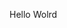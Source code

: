Hello Wolrd































































































































































































































































































































































































































































































































































































































































































































































































































































































































































































































































































































































































































































































































































































































































































































































































































































































































































































































































































































































































































































































































































































































































































































































































































































































































































































































































































































































































































































































































































































































































































































































































































































































































































































































































































































































































